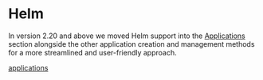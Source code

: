 # Helm

In version 2.20 and above we moved Helm support into the [Applications](applications/) section alongside the other application creation and management methods for a more streamlined and user-friendly approach.


[applications](applications/)

